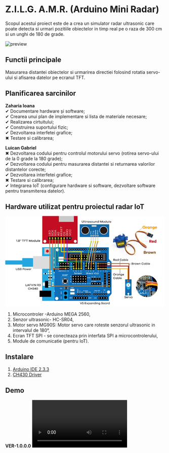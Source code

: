 # Z.I.L.G. A.M.R. (Arduino Mini Radar)

Scopul acestui proiect este de a crea un simulator radar ultrasonic care poate detecta si urmari pozitiile obiectelor in timp real pe o raza de 300 cm si un unghi de 180 de grade.

![preview](./img/preview.png)

## Functii principale
Masurarea distantei obiectelor si urmarirea directiei folosind rotatia servo-ului si afisarea datelor pe ecranul TFT.

## Planificarea sarcinilor

**Zaharia Ioana**  
✔ Documentare hardware și software;  
✔ Crearea unui plan de implementare si lista de materiale necesare;  
✔ Realizarea cirtuitului;  
✔ Construirea suportului fizic;  
✔ Dezvoltarea interfetei grafice;  
✖ Testare si calibrarea; 

**Luican Gabriel**  
✖ Dezvoltarea codului pentru controlul motorului servo (rotirea servo-ului de la 0 grade la 180 grade);  
✔ Dezvoltarea codului pentru masurarea distantei si returnarea valorilor distantelor corecte;  
✔ Dezvoltarea interfetei grafice;  
✖ Testare si calibrarea;  
✔ Integrarea IoT (configurare hardware si software, dezvoltare software pentru transmiterea datelor).  

## Hardware utilizat pentru proiectul radar IoT

![wiring](./res/wiring.png)

1. Microcontroler -Arduino MEGA 2560,
2. Senzor ultrasonic- HC-SR04,
3. Motor servo MG90S: Motor servo care roteste senzorul ultrasonic in intervalul de 180°,
4. Ecran TFT SPI - se conecteaza prin interfata SPI a microcontrolerului,
5. Module de comunicatie (pentru IoT).

## Instalare
1. [Arduino IDE 2.3.3](https://www.arduino.cc/en/software)
2. [CH430 Driver](https://www.wch-ic.com/downloads/CH341SER_ZIP.html)

## Demo

**VER-1.0.0.0**
<video controls src="./res/demo.mp4" title="Demo"></video>